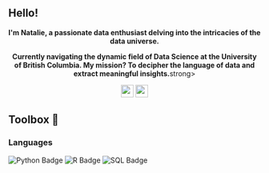 ## Hello!

<p align="center"><strong>I'm Natalie, a passionate data enthusiast delving into the intricacies of the data universe.</strong></p>

<p align="center"><strong>Currently navigating the dynamic field of Data Science at the University of British Columbia. My mission? To decipher the language of data and extract meaningful insights.</strong>strong></p>

<p align="center">
  <a href="www.linkedin.com/in/nataliecoutinho" target="_blank"><img height="25" src = "https://img.shields.io/badge/-LinkedIn-0e76a8?style=for-the-badge&logo=Linkedin&logoColor=white"></a>
  <a href="https://www.nataliecoutinho.com" target="_blank"><img height="25" src="https://img.shields.io/badge/Portfolio-0077cc?style=for-the-badge&logo=About.me&logoColor=white"></a>
</p>
  

## Toolbox 🧠

### Languages

![Python Badge](https://img.shields.io/badge/Python-3670A0?style=flat-square&logo=Python&logoColor=ffdd54&label=Python) ![R Badge](https://img.shields.io/badge/R-%23276DC3.svg?style=flat-square&logo=R&logoColor=white&label=R) ![SQL Badge](https://img.shields.io/badge/MySQL-005C84?style=flat-square&logo=mysql&logoColor=white&label=SQL)


